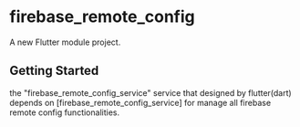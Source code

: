 # firebase_remote_config

A new Flutter module project.

## Getting Started
the "firebase_remote_config_service" service that designed by flutter(dart) depends on [firebase_remote_config_service] for manage all firebase remote config functionalities.

